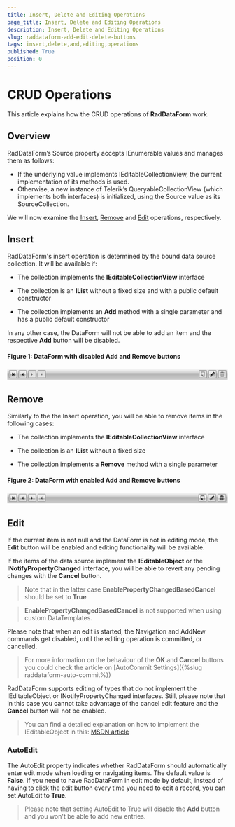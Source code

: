 ```yaml
---
title: Insert, Delete and Editing Operations
page_title: Insert, Delete and Editing Operations
description: Insert, Delete and Editing Operations
slug: raddataform-add-edit-delete-buttons
tags: insert,delete,and,editing,operations
published: True
position: 0
---
```


# CRUD Operations


This article explains how the CRUD operations of __RadDataForm__ work.

## Overview

RadDataForm’s Source property accepts IEnumerable values and manages them as follows: 

* If the underlying value implements IEditableCollectionView, the current implementation of its methods is used. 
* Otherwise, a new instance of Telerik’s QueryableCollectionView (which implements both interfaces) is initialized, using the Source value as its SourceCollection.

We will now examine the [Insert](#insert), [Remove](#remove) and [Edit](#edit) operations, respectively.

## Insert

RadDataForm's insert operation is determined by the bound data source collection. It will be available if:

* The collection implements the **IEditableCollectionView** interface

* The collection is an **IList** without a fixed size and with a public default constructor

* The collection implements an **Add** method with a single parameter and has a public default constructor

In any other case, the DataForm will not be able to add an item and the respective **Add** button will be disabled. 

#### __Figure 1: DataForm with disabled Add and Remove buttons__

![raddataform-crud-operations-1](images/raddataform-crud-operations-1.png)

## Remove

Similarly to the the Insert operation, you will be able to remove items in the following cases:

* The collection implements the **IEditableCollectionView** interface

* The collection is an **IList** without a fixed size

* The collection implements a **Remove** method with a single parameter

#### __Figure 2: DataForm with enabled Add and Remove buttons__

![raddataform-crud-operations-2](images/raddataform-crud-operations-2.png)


## Edit

If the current item is not null and the DataForm is not in editing mode, the **Edit** button will be enabled and editing functionality will be available.

If the items of the data source implement the **IEditableObject** or the **INotifyPropertyChanged** interface, you will be able to revert any pending changes with the **Cancel** button. 

>Note that in the latter case **EnablePropertyChangedBasedCancel** should be set to **True**

>**EnablePropertyChangedBasedCancel** is not supported when using custom DataTemplates.

Please note that when an edit is started, the Navigation and AddNew commands get disabled, until the editing operation is committed, or cancelled. 

>For more information on the behaviour of the **OK** and **Cancel** buttons you could check the article on [AutoCommit Settings]({%slug raddataform-auto-commit%})

RadDataForm supports editing of types that do not implement the IEditableObject or INotifyPropertyChanged interfaces. Still, please note that in this case you cannot take advantage of the cancel edit feature and the **Cancel** button will not be enabled.

>You can find a detailed explanation on how to implement the IEditableObject in this: [MSDN article](http://msdn.microsoft.com/en-us/library/system.componentmodel.ieditableobject.aspx)

### AutoEdit

The AutoEdit property indicates whether RadDataForm should automatically enter edit mode when loading or navigating items. The default value is **False**. If you need to have RadDataForm in edit mode by default, instead of having to click the edit button every time you need to edit a record, you can set AutoEdit to **True**. 

>Please note that setting AutoEdit to True will disable the **Add** button and you won't be able to add new entries.